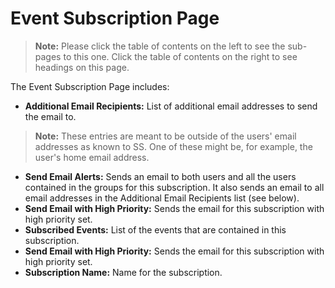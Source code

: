 [title]: # (Event Subscription Page)
[tags]: # (Event Subscription)
[priority]: #

# Event Subscription Page

> **Note:** Please click the table of contents on the left to see the sub-pages to this one. Click the table of contents on the right to see headings on this page.

The Event Subscription Page includes:

- **Additional Email Recipients:** List of additional email addresses to send the email to.

> **Note:** These entries are meant to be outside of the users' email addresses as known to SS. One of these might be, for example, the user's home email address.

- **Send Email Alerts:** Sends an email to both users and all the users contained in the groups for this subscription. It also sends an email to all email addresses in the Additional Email Recipients list (see below).
- **Send Email with High Priority:** Sends the email for this subscription with high priority set.
- **Subscribed Events:** List of the events that are contained in this subscription.
- **Send Email with High Priority:** Sends the email for this subscription with high priority set.
- **Subscription Name:** Name for the subscription.

